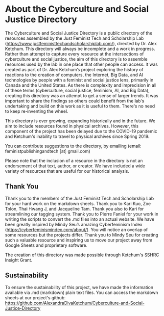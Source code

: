 # About the Cyberculture and Social Justice Directory

The Cyberculture and Social Justice Directory is a public directory of the resources assembled by the Just Feminist Tech and Scholarship Lab (https://www.justfeministtechandscholarshiplab.com/), directed by Dr. Alex Ketchum. 
This directory will always be incomplete and a work in progress. Rather than attempt to capture every resource at the intersections of cyberculture and social justice, the aim of this directory is to assemble resources used by the lab in one place that other people can access. 
It was created as part of Dr. Alex Ketchum’s project exploring the history of reactions to the creation of computers, the Internet, Big Data, and AI technologies by people with a feminist and social justice lens, primarily in Canada and the United States. 
As there is complexity and imprecision in all of these terms (cyberculture, social justice, feminism, AI, and Big Data), creating this directory was an attempt to get a sense of larger trends.
It was important to share the findings so others could benefit from the lab's undertaking and build on this work as it is useful to them. There's no need to keep re-inventing the wheel.

This directory is ever growing, expanding historically and in the future. We aim to include resources found in physical archives. However, this component of the project has been delayed due to the COVID-19 pandemic and Ketchum's inability to travel to physical archives since Spring 2019.

You can contribute suggestions to the directory, by emailing (email: feministpublishingandtech [at] gmail.com)

Please note that the inclusion of a resource in the directory is not an endorsement of that text, author, or creator. We have included a wide variety of resources that are useful for our historical analysis.

## Thank You
Thank you to the members of the Just Feminist Tech and Scholarship Lab for your hard work on the markdown sheets. Thank you to Kari Kuo, Zoe Tolon, Thai Hwang J, and Jacqueline Tam. Thank you also to Kari for streamlining our tagging system.
Thank you to Pierre Faniel for your work in writing the scripts to convert the .md files into an actual website.
We have been greatly inspired by Mindy Seu’s amazing Cyberfeminism Index (https://cyberfeminismindex.com/about/). You will notice an overlap of some resources but the projects differ. Thank you to Mindy Seu for creating such a valuable resource and inspiring us to move our project away from Google Sheets and proprietary software.

The creation of this directory was made possible through Ketchum's SSHRC Insight Grant. 

## Sustainability
To ensure the sustainability of this project, we have made the information available via .md (markdown) plain text files. You can access the markdown sheets at our project's github: https://github.com/AlexandraDivaKetchum/Cyberculture-and-Social-Justice-Directory
